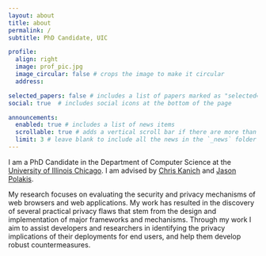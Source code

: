 ```yaml
---
layout: about
title: about
permalink: /
subtitle: PhD Candidate, UIC

profile:
  align: right
  image: prof_pic.jpg
  image_circular: false # crops the image to make it circular
  address: 

selected_papers: false # includes a list of papers marked as "selected={true}"
social: true  # includes social icons at the bottom of the page

announcements:
  enabled: true # includes a list of news items
  scrollable: true # adds a vertical scroll bar if there are more than 3 news items
  limit: 3 # leave blank to include all the news in the `_news` folder
---
```


I am a PhD Candidate in the Department of Computer Science at the [University of Illinois Chicago](https://uic.edu). I am advised by [Chris Kanich](https://www.cs.uic.edu/~ckanich/) and [Jason Polakis](https://www.cs.uic.edu/~polakis/).

My research focuses on evaluating the security and privacy mechanisms of web browsers and web applications. My work has resulted in the discovery of several practical privacy flaws that stem from the design and implementation of major frameworks and mechanisms. Through my work I aim to assist developers and researchers in identifying the privacy implications of their deployments for end users, and help them develop robust countermeasures.
